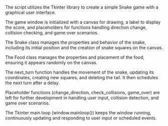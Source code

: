 The script utilizes the Tkinter library to create a simple Snake game with a graphical user interface.

The game window is initialized with a canvas for drawing, a label to display the score, and placeholders for functions handling direction change, collision checking, and game over scenarios.

The Snake class manages the properties and behavior of the snake, including its initial position and the creation of snake squares on the canvas.

The Food class manages the properties and placement of the food, ensuring it appears randomly on the canvas.

The next_turn function handles the movement of the snake, updating its coordinates, creating new squares, and deleting the tail. It then schedules the next turn after a delay.

Placeholder functions (change_direction, check_collisions, game_over) are left for further development in handling user input, collision detection, and game over scenarios.

The Tkinter main loop (window.mainloop()) keeps the window running, continuously updating and responding to user input or scheduled events.
